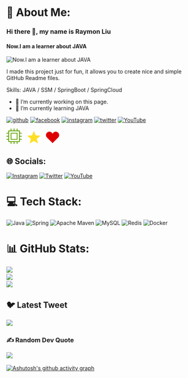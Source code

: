 # 💫 About Me:

### Hi there 👋, my name is Raymon Liu
#### Now.I am a learner  about JAVA
![Now.I am a learner  about JAVA](https://arturssmirnovs.github.io/github-profile-readme-generator/images/banner.png)

I made this project just for fun, it allows you to create nice and simple GitHub Readme files.

Skills: JAVA / SSM / SpringBoot / SpringCloud 

- 🔭 I’m currently working on this page. 
- 🌱 I’m currently learning JAVA 


[<img src='https://cdn.jsdelivr.net/npm/simple-icons@3.0.1/icons/github.svg' alt='github' height='40'>](https://github.com/https://github.com/Link-tosmile)  [<img src='https://cdn.jsdelivr.net/npm/simple-icons@3.0.1/icons/facebook.svg' alt='facebook' height='40'>](https://www.facebook.com/https://www.facebook.com/profile.php?id=100077145072836)  [<img src='https://cdn.jsdelivr.net/npm/simple-icons@3.0.1/icons/instagram.svg' alt='instagram' height='40'>](https://www.instagram.com/https://www.instagram.com/fantasy_brilliant//)  [<img src='https://cdn.jsdelivr.net/npm/simple-icons@3.0.1/icons/twitter.svg' alt='twitter' height='40'>](https://twitter.com/https://twitter.com/BrilliantJames2)  [<img src='https://cdn.jsdelivr.net/npm/simple-icons@3.0.1/icons/youtube.svg' alt='YouTube' height='40'>](https://www.youtube.com/channel/https://www.youtube.com/@brilliantjames5783)  

<a href='https://docs.github.com/en/developers'><img src='https://raw.githubusercontent.com/acervenky/animated-github-badges/master/assets/devbadge.gif' width='40' height='40'></a> <a href='https://stars.github.com/'><img src='https://raw.githubusercontent.com/acervenky/animated-github-badges/master/assets/starbadge.gif' width='35' height='35'></a> <a href='https://docs.github.com/en/github/supporting-the-open-source-community-with-github-sponsors'><img src='https://raw.githubusercontent.com/acervenky/animated-github-badges/master/assets/sponsorbadge.gif' width='35' height='35'></a> 


## 🌐 Socials:

[![Instagram](https://img.shields.io/badge/Instagram-%23E4405F.svg?logo=Instagram&logoColor=white)](https://instagram.com/fantasy_brilliant) [![Twitter](https://img.shields.io/badge/Twitter-%231DA1F2.svg?logo=Twitter&logoColor=white)](https://twitter.com/BrilliantJames2) [![YouTube](https://img.shields.io/badge/YouTube-%23FF0000.svg?logo=YouTube&logoColor=white)](https://youtube.com/@brilliantjames5783) 

# 💻 Tech Stack:

![Java](https://img.shields.io/badge/java-%23ED8B00.svg?style=flat&logo=java&logoColor=white) ![Spring](https://img.shields.io/badge/spring-%236DB33F.svg?style=flat&logo=spring&logoColor=white) ![Apache Maven](https://img.shields.io/badge/Apache%20Maven-C71A36?style=flat&logo=Apache%20Maven&logoColor=white) ![MySQL](https://img.shields.io/badge/mysql-%2300f.svg?style=flat&logo=mysql&logoColor=white) ![Redis](https://img.shields.io/badge/redis-%23DD0031.svg?style=flat&logo=redis&logoColor=white) ![Docker](https://img.shields.io/badge/docker-%230db7ed.svg?style=flat&logo=docker&logoColor=white)

# 📊 GitHub Stats:

![](https://github-readme-stats.vercel.app/api?username=RaymonLiu&theme=vue&hide_border=false&include_all_commits=true&count_private=false)<br/>
![](https://github-readme-streak-stats.herokuapp.com/?user=RaymonLiu&theme=vue&hide_border=false)<br/>
![](https://github-readme-stats.vercel.app/api/top-langs/?username=Link-tosmile&theme=vue&hide_border=false&include_all_commits=true&count_private=false&layout=compact)

## 🐦 Latest Tweet

[![](https://gtce.itsvg.in/api?username=BrilliantJames2)](https://github.com/VishwaGauravIn/github-twitter-card-embed)

### ✍️ Random Dev Quote

![](https://quotes-github-readme.vercel.app/api?type=horizontal&theme=radical)

[![Ashutosh's github activity graph](https://github-readme-activity-graph.vercel.app/graph?username=RaymonLiu&bg_color=11404f&color=629e4c&line=4c9e56&point=f00000&area=true&hide_border=true)](https://github.com/ashutosh00710/github-readme-activity-graph)
